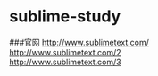 # sublime-study

###官网
http://www.sublimetext.com/  
http://www.sublimetext.com/2  
http://www.sublimetext.com/3  
